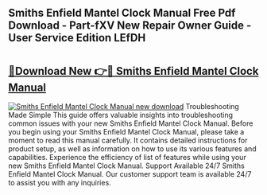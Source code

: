 ## Smiths Enfield Mantel Clock Manual Free Pdf Download - Part-fXV New Repair Owner Guide - User Service Edition LEfDH

# <h2><a href="http://bc50932.oget.top/?id=Smiths+Enfield+Mantel+Clock+Manual">🔗Download New 👉🔴 Smiths Enfield Mantel Clock Manual</a></h2>

[![Smiths Enfield Mantel Clock Manual new download](https://i.imgur.com/5g1atiW.png)](http://bc50932.oget.top/?id=Smiths+Enfield+Mantel+Clock+Manual)
Troubleshooting Made Simple This guide offers valuable insights into troubleshooting common issues with your new Smiths Enfield Mantel Clock Manual. Before you begin using your Smiths Enfield Mantel Clock Manual, please take a moment to read this manual carefully. It contains detailed instructions for product setup, as well as information on how to use its various features and capabilities. Experience the efficiency of list of features while using your new Smiths Enfield Mantel Clock Manual. Support Available 24/7 Smiths Enfield Mantel Clock Manual. Our customer support team is available 24/7 to assist you with any inquiries.
